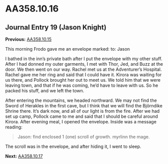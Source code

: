 # AA358.10.16
## Journal Entry 19 (Jason Knight)
**Previous:** [AA358.10.15](Old%20Stories/Jason's%20Journal/AA358.10.15.md)

This morning Frodo gave me an envelope marked: to: Jason

I bathed in the inn’s private bath after I put the envelope with my other stuff. After I had donned my outer garments, I met with Thor, Jed, and Buzz at the door. We then went on our way. Rachel met us at the Adventurer’s Hospital. Rachel gave me her ring and said that I could have it. Kirora was waiting for us there, and Pollock brought her out to meet us. We told him that we were leaving town, and that if he was coming, he’d have to leave with us. So he packed his stuff, and we left the town.

After entering the mountains, we headed northward. We may not find the Sword of Herakles in the first cave, but I think that we will find the Björndike Shrine there. It’s dark now, and all of our light is from the fire. After we had set up camp, Pollock came to me and said that I should be careful around Kirora. After evening meal, I opened the envelope. Inside was a message reading:

> Jason:
> find enclosed 1 (one) scroll of growth. myrlinn the mage.

The scroll was in the envelope, and after hiding it, I went to sleep.

**Next:** [AA358.10.17](Old%20Stories/Jason's%20Journal/AA358.10.17.md)
